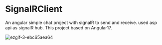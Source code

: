 # SignalRClient
An angular simple chat project with signalR to send and receive.
used asp api as signalR hub.
This project based on Angular17.

![ezgif-3-ebc65aea64](https://github.com/abdllah197/SignalRClient/assets/66393459/6073390c-b7e1-4bf5-98b6-b18a819e8b2a)
